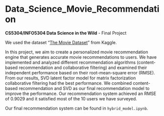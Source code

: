 # Data_Science_Movie_Recommendation

**CS5304/INFO5304 Data Science in the Wild** - Final Project

We used the dataset “[The Movie Dataset](https://www.kaggle.com/rounakbanik/the-movies-dataset)” from Kaggle.

In this project, we aim to create a personalized movie recommendation engine that generates accurate movie recommendations to users. We have implemented and analyzed different recommendation algorithms (content-based recommendation and collaborative filtering) and examined their independent performance based on their root-mean-square error (RMSE). From our results, SVD latent factor model for matrix factorization collaborative filtering had the best performance. We combined content-based recommendation and SVD as our final recommendation model to improve the performance. Our recommendation system achieved an RMSE of 0.9029 and it satisfied most of the 10 users we have surveyed.

Our final recommendation system can be found in `hybrid_model.ipynb`.
